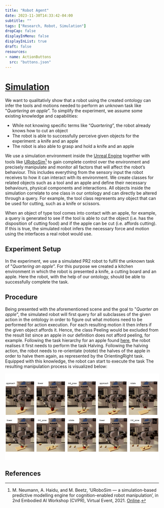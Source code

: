 ```yaml
---
title: "Robot Agent"
date: 2023-11-30T14:33:42-04:00
subtitle: ""
tags: ["Research, Robot, Simulation"]
dropCap: false
displayInMenu: false
displayInList: true
draft: false
resources:
- name: ActionButtons
  src: "buttons.json"
---
```


# [Simulation](https://github.com/Food-Ninja/FoodNinjaSimulation)

We want to qualitativly show that a robot using the created ontology can infer the tools and motions needed to perform an unknown task like "*Quartering an apple*”.
To simplify the experiment, we assume some existing knowledge and capabilities:

- While not knowing specific terms like “*Quartering*”, the robot already knows how to cut an object
- The robot is able to successfully perceive given objects for the experiment: a knife and an apple
- The robot is also able to grasp and hold a knife and an apple

We use a simulation environment inside the [Unreal Engine](https://www.unrealengine.com/de) together with tools like [URoboSim](https://github.com/NeumannM89/URoboSim)[^1] to gain complete control over the environment and precisely manipulate and monitor all factors that will affect the robot’s behaviour.
This includes everything from the sensory input the robot receives to how it can interact with its environment.
We create classes for related objects such as a tool and an apple and define their necessary behaviours, physical components and interactions.
All objects inside the simulation correlate to one class in our ontology and can directly be altered through a query. 
For example, the tool class represents any object that can be used for cutting, such as a knife or scissors.

When an object of type tool comes into contact with an apple, for example, a query is generated to see if the tool is able to cut the object (i.e. has the disposition of cutting food) and if the apple can be cut (i.e. affords cutting).
If this is true, the simulated robot infers the necessary force and motion using the interfaces a real robot would use.

## Experiment Setup

In the experiment, we use a simulated PR2 robot to fulfil the unknown task of "*Quartering an apple*”.
For this purpose we created a kitchen environment in which the robot is presented a knife, a cutting board and an apple.
Here the robot, with the help of our ontology, should be able to successfully complete the task.

## Procedure

Being presented with the aforementioned scene and the goal to "*Quarter an apple*", the simulated robot will first query for all subclasses of the given action in the ontology in order to figure out what motions need to be performed for action execution.
For each resulting motion it then infers if the given object affords it.
Hence, the class Peeling would be excluded from the result list since an apple in our definition does not afford peeling, for example. 
Following the task hierarchy for an apple found [here](img/AppleHierarchy.png), the robot realises it first needs to perform the task Halving. 
Following the halving action, the robot needs to re-orientate (*rotate*) the halves of the apple in order to halve them again, as represented by the OrientingRight task.
Equipped with this knowledge, the robot can start to execute the task
The resulting manipulation process is visualized below:

<p align="center">
	<img src="AppleQuarteringComic.png" width="800" alt="Simulation of the “Quarter an apple” task"/><br>
</p>

## References

[^1]: M. Neumann, A. Haidu, and M. Beetz, ‘URoboSim — a simulation-based predictive modelling engine for cognition-enabled robot manipulation’, in 2nd Embodied AI Workshop (CVPR), Virtual Event, 2021. [Online](https://embodied-ai.org/papers/URoboSim.pdf).